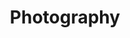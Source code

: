 ---
eleventyNavigation:
  parent: About
  key: Photography
title: Photography
headline: I don't often take photos, but when I do, I quite enjoy it.
---